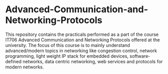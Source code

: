 # Advanced-Communication-and-Networking-Protocols

This repository contains the practicals performed as a part of the course IT706 Advanced Communication and Networking Protocols offered at the university. The focus of this course is to mainly understand advanced/modern topics in networking like congestion control, network programming, light weight IP stack for embedded devices, software-defined networks, data centric networking, web services and protocols for modern networks.
